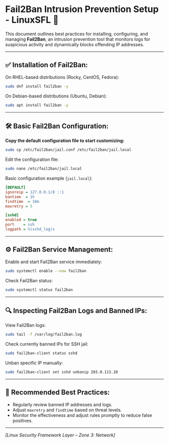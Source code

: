# Fail2Ban Intrusion Prevention Setup - LinuxSFL 🚫

This document outlines best practices for installing, configuring, and managing **Fail2Ban**, an intrusion prevention tool that monitors logs for suspicious activity and dynamically blocks offending IP addresses.

---

## ✅ **Installation of Fail2Ban:**

On RHEL-based distributions (Rocky, CentOS, Fedora):
```bash
sudo dnf install fail2ban -y
```

On Debian-based distributions (Ubuntu, Debian):
```bash
sudo apt install fail2ban -y
```

---

## 🛠️ **Basic Fail2Ban Configuration:**

**Copy the default configuration file to start customizing:**
```bash
sudo cp /etc/fail2ban/jail.conf /etc/fail2ban/jail.local
```

Edit the configuration file:
```bash
sudo nano /etc/fail2ban/jail.local
```

Basic configuration example (`jail.local`):
```ini
[DEFAULT]
ignoreip = 127.0.0.1/8 ::1
bantime  = 1h
findtime  = 10m
maxretry = 5

[sshd]
enabled = true
port    = ssh
logpath = %(sshd_log)s
```

---

## ⚙️ **Fail2Ban Service Management:**

Enable and start Fail2Ban service immediately:
```bash
sudo systemctl enable --now fail2ban
```

Check Fail2Ban status:
```bash
sudo systemctl status fail2ban
```

---

## 🔍 **Inspecting Fail2Ban Logs and Banned IPs:**

View Fail2Ban logs:
```bash
sudo tail -f /var/log/fail2ban.log
```

Check currently banned IPs for SSH jail:
```bash
sudo fail2ban-client status sshd
```

Unban specific IP manually:
```bash
sudo fail2ban-client set sshd unbanip 203.0.113.10
```

---

## 📌 **Recommended Best Practices:**

- Regularly review banned IP addresses and logs.
- Adjust `maxretry` and `findtime` based on threat levels.
- Monitor the effectiveness and adjust rules promptly to reduce false positives.

---

*[Linux Security Framework Layer – Zone 3: Network]*
